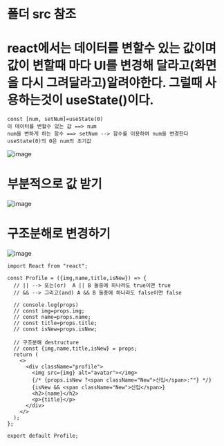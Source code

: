 # 폴더 src 참조

# react에서는 데이터를 변할수 있는 값이며 값이 변할때 마다 UI를 변경해 달라고(화면을 다시 그려달라고)알려야한다. 그럴때 사용하는것이 useState()이다.

```
const [num, setNum]=useState(0)
이 데이터를 변할수 있는 값 ==> num
num을 변하게 하는 함수 ==> setNum --> 함수를 이용하여 num을 변경한다
useState(0)의 0은 num의 초기값
```

![image](https://github.com/Sary556/react/assets/141836031/550f2b69-0dce-4744-8e7f-e542f1424e98)


# 부분적으로 값 받기 

![image](https://github.com/Sary556/react/assets/141836031/5f46d91e-52aa-40c3-a9ed-dc2e605f0247)




# 구조분해로 변경하기

![image](https://github.com/Sary556/react/assets/141836031/76c85bb9-b16b-42ba-9e5a-ae1c4701b38d)

```
import React from "react";

const Profile = ({img,name,title,isNew}) => {
  // || --> 또는(or)  A || B 둘중에 하나라도 true이면 true
  // && --> 그리고(and) A && B 둘중에 하나라도 false이면 false

  // console.log(props)
  // const img=props.img;
  // const name=props.name;
  // const title=props.title;
  // const isNew=props.isNew;
  
  // 구조분해 destructure
  // const {img,name,title,isNew} = props;
  return (
    <>
      <div className="profile">
        <img src={img} alt="avatar"></img>
        {/* {props.isNew ?<span className="New">신입</span>:""} */}
        {isNew && <span className="New">신입</span>}
        <h2>{name}</h2>
        <p>{title}</p>
      </div>
    </>
  );
};

export default Profile;
```
